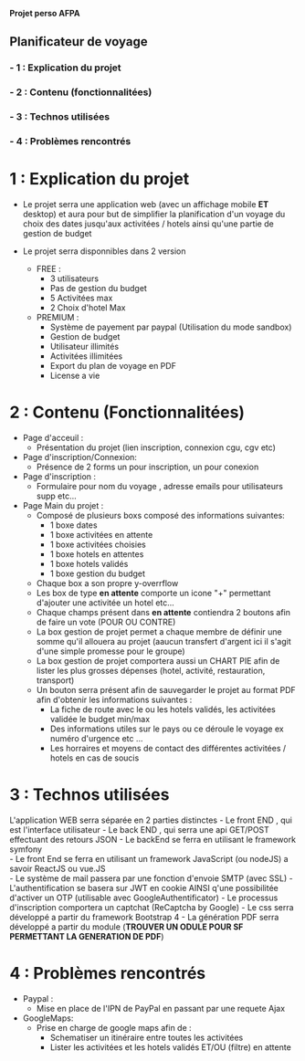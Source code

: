 **Projet perso AFPA**

## Planificateur de voyage

### - 1 : Explication du projet
### - 2 : Contenu (fonctionnalitées)
### - 3 : Technos utilisées
### - 4 : Problèmes rencontrés

# 1 : Explication du projet

- Le projet serra une application web (avec un affichage mobile **ET** desktop) et aura pour but de simplifier la planification d'un voyage du choix des dates
jusqu'aux activitées / hotels ainsi qu'une partie de gestion de budget

- Le projet serra disponnibles dans 2 version
  - FREE :
    - 3 utilisateurs
    - Pas de gestion du budget
    - 5 Activitées max
    - 2 Choix d'hotel Max
  - PREMIUM :
    - Système de payement par paypal (Utilisation du mode sandbox)
    - Gestion de budget
    - Utilisateur illimités
    - Activitées illimitées
    - Export du plan de voyage en PDF 
    - License a vie

# 2 : Contenu (Fonctionnalitées)

  - Page d'acceuil : 
    - Présentation du projet (lien inscription, connexion cgu, cgv etc)
  - Page d'inscription/Connexion:
    - Présence de 2 forms un pour inscription, un pour conexion
  - Page d'inscription :
    - Formulaire pour nom du voyage , adresse emails pour utilisateurs supp etc...
  - Page Main du projet :
    - Composé de plusieurs boxs composé des informations suivantes:
      - 1 boxe dates
      - 1 boxe activitées en attente
      - 1 boxe activitées choisies
      - 1 boxe hotels en attentes
      - 1 boxe hotels validés 
      - 1 boxe gestion du budget
    - Chaque box a son propre y-overrflow
    - Les box de type **en attente** comporte un icone "+" permettant d'ajouter une activitée un hotel etc...
    - Chaque champs présent dans **en attente** contiendra 2 boutons afin de faire un vote (POUR OU CONTRE)
    - La box gestion de projet permet a chaque membre de définir une somme qu'il allouera au projet (aaucun transfert d'argent ici il s'agit d'une simple promesse pour le groupe)
    - La box gestion de projet comportera aussi un CHART PIE afin de lister les plus grosses dépenses (hotel, activité, restauration, transport)
    - Un bouton serra présent afin de sauvegarder le projet au format PDF afin d'obtenir les informations suivantes :
        - La fiche de route avec le ou les hotels validés, les activitées validée le budget min/max 
        - Des informations utiles sur le pays ou ce déroule le voyage ex numéro d'urgence etc ... 
        - Les horraires et moyens de contact des différentes activitées / hotels en cas de soucis
        
# 3 : Technos utilisées
 
   L'application WEB serra séparée en 2 parties distinctes 
      - Le front END , qui est l'interface utilisateur
      - Le back END , qui serra une api GET/POST effectuant des retours JSON
      - Le backEnd se ferra en utilisant le framework symfony   
      - Le front End se ferra en utilisant un framework JavaScript (ou nodeJS) a savoir ReactJS ou vue.JS  
      - Le système de mail passera par une fonction d'envoie SMTP (avec SSL) 
      - L'authentification se basera sur JWT en cookie AINSI q'une possibilitée d'activer un OTP (utilisable avec GoogleAuthentificator)
      - Le processus d'inscription comportera un captchat (ReCaptcha by Google)
      - Le css serra développé a partir du framework Bootstrap 4
      - La génération PDF serra développé a partir du module (**TROUVER UN ODULE POUR SF PERMETTANT LA GENERATION DE PDF**)
      

# 4 : Problèmes rencontrés

  - Paypal :
      - Mise en place de l'IPN de PayPal en passant par une requete Ajax
  - GoogleMaps:
      - Prise en charge de google maps afin de : 
          - Schematiser un itinéraire entre toutes les activitées
          - Lister les activitées et les hotels validés ET/OU (filtre) en attente
          
